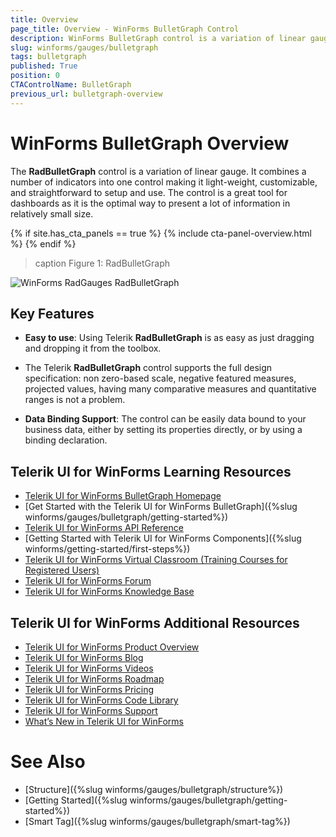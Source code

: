 ```yaml
---
title: Overview
page_title: Overview - WinForms BulletGraph Control
description: WinForms BulletGraph control is a variation of linear gauge. It combines a number of indicators, as well as the data indicator into one control, which is light weight, easily customizable and straightforward to setup and use.
slug: winforms/gauges/bulletgraph
tags: bulletgraph
published: True
position: 0
CTAControlName: BulletGraph
previous_url: bulletgraph-overview
---
```


# WinForms BulletGraph Overview

The __RadBulletGraph__ control is a variation of linear gauge. It combines a number of indicators into one control making it light-weight, customizable, and straightforward to setup and use. The control is a great tool for dashboards as it is the optimal way to present a lot of information in relatively small size.

{% if site.has_cta_panels == true %}
{% include cta-panel-overview.html %}
{% endif %}

>caption Figure 1: RadBulletGraph

![WinForms RadGauges RadBulletGraph](images/bulletgraph-overview001.png)

## Key Features

* __Easy to use__: Using Telerik __RadBulletGraph__ is as easy as just dragging and dropping it from the toolbox.

* The Telerik __RadBulletGraph__ control supports the full design specification: non zero-based scale, negative featured measures, projected values, having many comparative measures and quantitative ranges is not a problem.

* __Data Binding Support__: The control can be easily data bound to your business data, either by setting its properties directly, or by using a binding declaration.


## Telerik UI for WinForms Learning Resources
* [Telerik UI for WinForms BulletGraph Homepage](https://www.telerik.com/products/winforms/bulletgraph.aspx)
* [Get Started with the Telerik UI for WinForms BulletGraph]({%slug winforms/gauges/bulletgraph/getting-started%})
* [Telerik UI for WinForms API Reference](https://docs.telerik.com/devtools/winforms/api/)
* [Getting Started with Telerik UI for WinForms Components]({%slug winforms/getting-started/first-steps%})
* [Telerik UI for WinForms Virtual Classroom (Training Courses for Registered Users)](https://learn.telerik.com/learn/course/external/view/elearning/17/TelerikUIforWinForms) 
* [Telerik UI for WinForms Forum](https://www.telerik.com/forums/winforms)
* [Telerik UI for WinForms Knowledge Base](https://docs.telerik.com/devtools/winforms/knowledge-base)


## Telerik UI for WinForms Additional Resources
* [Telerik UI for WinForms Product Overview](https://www.telerik.com/products/winforms.aspx)
* [Telerik UI for WinForms Blog](https://www.telerik.com/blogs/desktop-winforms)
* [Telerik UI for WinForms Videos](https://www.telerik.com/videos/product/winforms)
* [Telerik UI for WinForms Roadmap](https://www.telerik.com/support/whats-new/winforms/roadmap)
* [Telerik UI for WinForms Pricing](https://www.telerik.com/purchase/individual/winforms.aspx)
* [Telerik UI for WinForms Code Library](https://www.telerik.com/support/code-library/winforms)
* [Telerik UI for WinForms Support](https://www.telerik.com/support/winforms)
* [What’s New in Telerik UI for WinForms](https://www.telerik.com/support/whats-new/winforms)

# See Also

* [Structure]({%slug winforms/gauges/bulletgraph/structure%})
* [Getting Started]({%slug winforms/gauges/bulletgraph/getting-started%})
* [Smart Tag]({%slug winforms/gauges/bulletgraph/smart-tag%})
